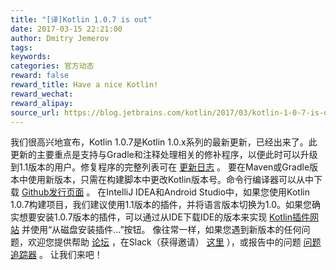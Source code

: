 ```yaml
---
title: "[译]Kotlin 1.0.7 is out"
date: 2017-03-15 22:21:00
author: Dmitry Jemerov
tags:
keywords:
categories: 官方动态
reward: false
reward_title: Have a nice Kotlin!
reward_wechat:
reward_alipay:
source_url: https://blog.jetbrains.com/kotlin/2017/03/kotlin-1-0-7-is-out/
---
```


我们很高兴地宣布，Kotlin 1.0.7是Kotlin 1.0.x系列的最新更新，已经出来了。此更新的主要重点是支持与Gradle和注释处理相关的修补程序，以便此时可以升级到1.1版本的用户。修复程序的完整列表可在 [更新日志](https://github.com/JetBrains/kotlin/blob/1.0.7/ChangeLog.md) 。
要在Maven或Gradle版本中使用新版本，只需在构建脚本中更改Kotlin版本号。命令行编译器可以从中下载 [Github发行页面](https://github.com/JetBrains/kotlin/releases/tag/v1.0.7) 。
在IntelliJ IDEA和Android Studio中，如果您使用Kotlin 1.0.7构建项目，我们建议使用1.1版本的插件，并将语言版本切换为1.0。如果您确实想要安装1.0.7版本的插件，可以通过从IDE下载IDE的版本来实现 [Kotlin插件网站](https://plugins.jetbrains.com/plugin/6954-kotlin) 并使用“从磁盘安装插件...”按钮。
像往常一样，如果您遇到新版本的任何问题，欢迎您提供帮助 [论坛](https://discuss.kotlinlang.org/) ，在Slack（获得邀请） [这里](http://kotlinslackin.herokuapp.com/) ），或报告中的问题 [问题追踪器](https://youtrack.jetbrains.com/issues/KT) 。
让我们来吧！
